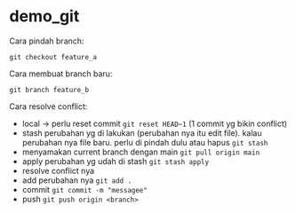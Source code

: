 # demo_git

Cara pindah branch:
```
git checkout feature_a
```

Cara membuat branch baru:
```
git branch feature_b
```


Cara resolve conflict:

- local -> perlu reset commit
    `git reset HEAD~1` (1 commit yg bikin conflict)
- stash perubahan yg di lakukan (perubahan nya itu edit file). kalau perubahan nya file baru. perlu di pindah dulu atau hapus
    `git stash`
- menyamakan current branch dengan main 
    `git pull origin main`
- apply perubahan yg udah di stash
    `git stash apply`
- resolve conflict nya
- add perubahan nya
    `git add .`
- commit 
    `git commit -m "messagee"`
- push
    `git push origin <branch>`
